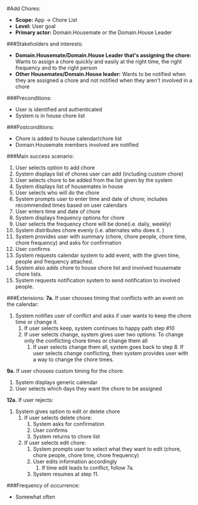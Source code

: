 #Add Chores:
+ **Scope:** App -> Chore List
+ **Level:** User goal
+ **Primary actor:** Domain.Housemate or the Domain.House Leader

###Stakeholders and interests:
+ **Domain.Housemate/Domain.House Leader that's assigning the chore:** Wants to assign a chore quickly and easily at the right time, the
right frequency and to the right person
+ **Other Housemates/Domain.House leader:** Wants to be notified when they are assigned a chore
and not notified when they aren't involved in a chore

###Preconditions:
+ User is identified and authenticated
+ System is in house chore list

###Postconditions:
+ Chore is added to house calendar/chore list
+ Domain.Housemate members involved are notified

###Main success scenario:
1. User selects option to add chore
2. System displays list of chores user can add (including custom chore)
3. User selects chore to be added from the list given by the system
4. System displays list of housemates in house
5. User selects who will do the chore
6. System prompts user to enter time and date of chore; includes recommended times based on user calendars
7. User enters time and date of chore
8. System displays frequency options for chore
9. User selects the frequency chore will be done(i.e. daily, weekly)
10. System distributes chore evenly (i.e. alternates who does it. )
11. System provides user with summary (chore, chore people, chore time, chore frequency) and asks for confirmation
12. User confirms
13. System requests calendar system to add event, with the given time, people and frequency attached.
14. System also adds chore to house chore list and involved housemate chore lists. 
15. System requests notification system to send notification to involved people.

###Extensions:
**7a.** If user chooses timing that conflicts with an event on the calendar:
1. System notifies user of conflict and asks if user wants to keep the chore time or change it.
   1. If user selects keep, system continues to happy path step #10
   2. If user selects change, system gives user two options: To change only the conflicting chore times or change them all
      1. If user selects change them all, system goes back to step 8. If user selects change conflicting, then system provides user with a way to change the chore times.

**9a.** If user chooses custom timing for the chore:
1. System displays generic calendar
2. User selects which days they want the chore to be assigned

**12a.** If user rejects:
1. System gives option to edit or delete chore
   1. If user selects delete chore:
      1. System asks for confirmation 
      2. User confirms
      3. System returns to chore list
   2. If user selects edit chore:
      1. System prompts user to select what they want to edit (chore, chore people, chore time, chore frequency)
      2. User edits information accordingly
         1. If time edit leads to conflict, follow 7a.
      3. System resumes at step 11.

###Frequency of occurrence:
+ Somewhat often
